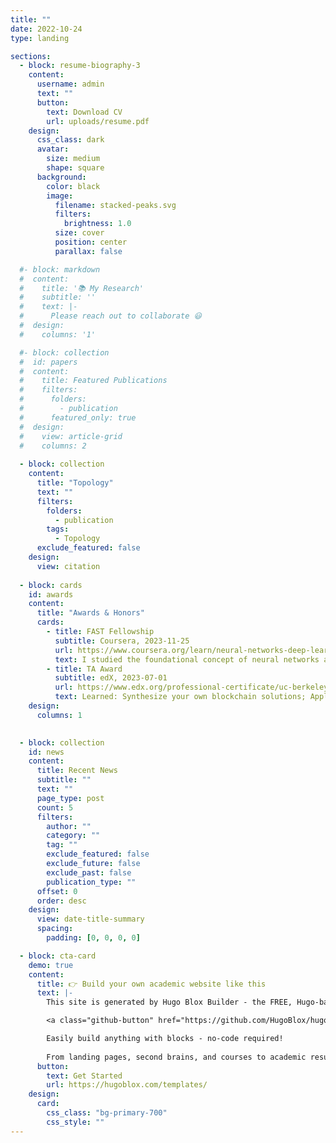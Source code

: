 ```yaml
---
title: ""
date: 2022-10-24
type: landing

sections:
  - block: resume-biography-3
    content:
      username: admin
      text: ""
      button:
        text: Download CV
        url: uploads/resume.pdf
    design:
      css_class: dark
      avatar:
        size: medium
        shape: square
      background:
        color: black
        image:
          filename: stacked-peaks.svg
          filters:
            brightness: 1.0
          size: cover
          position: center
          parallax: false

  #- block: markdown
  #  content:
  #    title: '📚 My Research'
  #    subtitle: ''
  #    text: |-
  #      Please reach out to collaborate 😃
  #  design:
  #    columns: '1'

  #- block: collection
  #  id: papers
  #  content:
  #    title: Featured Publications
  #    filters:
  #      folders:
  #        - publication
  #      featured_only: true
  #  design:
  #    view: article-grid
  #    columns: 2
  
  - block: collection
    content:
      title: "Topology"
      text: ""
      filters:
        folders:
          - publication
        tags:
          - Topology
      exclude_featured: false
    design:
      view: citation
  
  - block: cards
    id: awards
    content:
      title: "Awards & Honors"
      cards:
        - title: FAST Fellowship
          subtitle: Coursera, 2023-11-25
          url: https://www.coursera.org/learn/neural-networks-deep-learning
          text: I studied the foundational concept of neural networks and deep learning.
        - title: TA Award
          subtitle: edX, 2023-07-01
          url: https://www.edx.org/professional-certificate/uc-berkeleyx-blockchain-fundamentals
          text: Learned: Synthesize your own blockchain solutions; Apply blockchain fundamentals in real-world scenarios
    design:
      columns: 1

    
  - block: collection
    id: news
    content:
      title: Recent News
      subtitle: ""
      text: ""
      page_type: post
      count: 5
      filters:
        author: ""
        category: ""
        tag: ""
        exclude_featured: false
        exclude_future: false
        exclude_past: false
        publication_type: ""
      offset: 0
      order: desc
    design:
      view: date-title-summary
      spacing:
        padding: [0, 0, 0, 0]

  - block: cta-card
    demo: true
    content:
      title: 👉 Build your own academic website like this
      text: |-
        This site is generated by Hugo Blox Builder - the FREE, Hugo-based open source website builder trusted by 250,000+ academics like you.

        <a class="github-button" href="https://github.com/HugoBlox/hugo-blox-builder" data-color-scheme="no-preference: light; light: light; dark: dark;" data-icon="octicon-star" data-size="large" data-show-count="true" aria-label="Star HugoBlox/hugo-blox-builder on GitHub">Star</a>

        Easily build anything with blocks - no-code required!
        
        From landing pages, second brains, and courses to academic resumés, conferences, and tech blogs.
      button:
        text: Get Started
        url: https://hugoblox.com/templates/
    design:
      card:
        css_class: "bg-primary-700"
        css_style: ""
---
```







